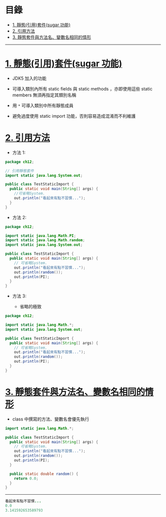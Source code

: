 <h1 id="top">目錄</h1>

- [1. 靜態(引用)套件(sugar 功能)](#s1)
- [2. 引用方法](#s2)
- [3. 靜態套件與方法名、變數名相同的情形](#s3)

---

# <a id='s1' class='md-title' href='#top'>1. 靜態(引用)套件(sugar 功能)</a>

- JDK5 加入的功能

- 可導入類別內所有 static fields 與 static methods ，亦即使用這些 static members 無須再指定其類別名稱

- 用 `*` 可導入類別中所有靜態成員

- 避免過度使用 static import 功能，否則容易造成混淆而不利維護

# <a id='s2' class='md-title' href='#top'>2. 引用方法</a>

- 方法 1:

```java
package ch12;

// 引用靜態套件
import static java.lang.System.out;

public class TestStaticImport {
  public static void main(String[] args) {
    //可省略System.
    out.println("看起來有點不習慣...");
  }
}
```

- 方法 2:

```java
package ch12;

import static java.lang.Math.PI;
import static java.lang.Math.random;
import static java.lang.System.out;

public class TestStaticImport {
  public static void main(String[] args) {
    // 可省略System.
    out.println("看起來有點不習慣...");
    out.println(random());
    out.println(PI);
  }
}
```

- 方法 3:

  - 省略的極致

```java
package ch12;

import static java.lang.Math.*;
import static java.lang.System.out;

public class TestStaticImport {
  public static void main(String[] args) {
    // 可省略System.
    out.println("看起來有點不習慣...");
    out.println(random());
    out.println(PI);
  }
}
```

# <a id='s3' class='md-title' href='#top'>3. 靜態套件與方法名、變數名相同的情形</a>

- class 中撰寫的方法、變數名會優先執行

```java
import static java.lang.Math.*;

public class TestStaticImport {
  public static void main(String[] args) {
    // 可省略System.
    out.println("看起來有點不習慣...");
    out.println(random());
    out.println(PI);
  }

  public static double random() {
    return 0.0;
  }
}
```

---

```java
看起來有點不習慣...
0.0
3.141592653589793
```

